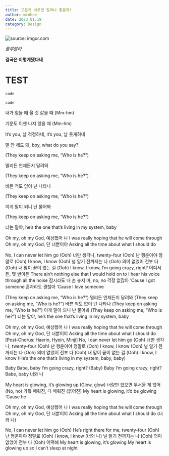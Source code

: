 ```yaml
---
title: 모든게 쉬우면 얼마나 좋을까!
author: minhee
date: 2023.01.19
category: Design
---
```


<img src="https://i.imgur.com/oD8VVtW.png" title="source: imgur.com" />

_룰루랄라_

**결국은 이렇게됐다네**

# TEST

```
code
```

`code`

내가 힘들 때 울 것 같을 때 (Mm-hm)

기운도 이젠 나지 않을 때 (Mm-hm)

It’s you, 날 걱정하네, it’s you, 날 웃게하네

말 안 해도 돼, boy, what do you say?

(They keep on asking me, “Who is he?”)

멀리든 언제든지 달려와

(They keep on asking me, “Who is he?”)

바쁜 척도 없이 넌 나타나

(They keep on asking me, “Who is he?”)

이게 말이 되니 난 물어봐

(They keep on asking me, “Who is he?”)

너는 말야, he’s the one that’s living in my system,
baby

Oh my, oh my God, 예상했어 나
I was really hoping that he will come through
Oh my, oh my God, 단 너뿐이야
Asking all the time about what I should do

No, I can never let him go (Ooh)
너만 생각나, twenty-four (Ooh)
난 행운아야 정말로 (Ooh)
I know, I know (Ooh)
널 알기 전까지는 나 (Ooh)
의미 없었어 전부 다 (Ooh)
내 맘이 끝이 없는 걸 (Ooh)
I know, I know, I’m going crazy, right?
어디서든, 몇 번이든
There ain’t nothing else that I would hold on to
I hear his voice through all the noise
잠시라도 내 손 놓지 마, no, no
걱정 없잖아
‘Cause I got someone
혼자라도 괜찮아
‘Cause I love someone

(They keep on asking me, “Who is he?”)
멀리든 언제든지 달려와
(They keep on asking me, “Who is he?”)
바쁜 척도 없이 넌 나타나
(They keep on asking me, “Who is he?”)
이게 말이 되니 난 물어봐
(They keep on asking me, “Who is he?”)
너는 말야, he’s the one that’s living in my system, baby

Oh my, oh my God, 예상했어 나
I was really hoping that he will come through
Oh my, oh my God, 단 너뿐이야
Asking all the time about what I should do
[Post-Chorus: Haerin, Hyein, Minji]
No, I can never let him go (Ooh)
너만 생각나, twenty-four (Ooh)
난 행운아야 정말로 (Ooh)
I know, I know (Ooh)
널 알기 전까지는 나 (Ooh)
의미 없었어 전부 다 (Ooh)
내 맘이 끝이 없는 걸 (Ooh)
I know, I know (He’s the one that’s living in my system, baby, baby)

Baby
Babe, baby
I’m going crazy, right? (Baby)
Baby
I’m going crazy, right?
Babe, baby
너와 나

My heart is glowing, it’s glowing up (Glow, glow)
너랑만 있으면 무서울 게 없어 (No, no)
가득 메워진, 다 메워진 (붉어진)
My heart is glowing, it’d be glowing
‘Cause he

Oh my, oh my God, 예상했어 나
I was really hoping that he will come through
Oh my, oh my God, 단 너뿐이야
Asking all the time about what I should do (너와 나)

No, I can never let him go (Ooh)
He’s right there for me, twenty-four (Ooh)
난 행운아야 정말로 (Ooh)
I know, I know (너와 나)
널 알기 전까지는 나 (Ooh)
의미 없었어 전부 다 (Ooh)
어떡해
My heart is glowing, it’s glowing
My heart is glowing up so I can’t sleep at night
